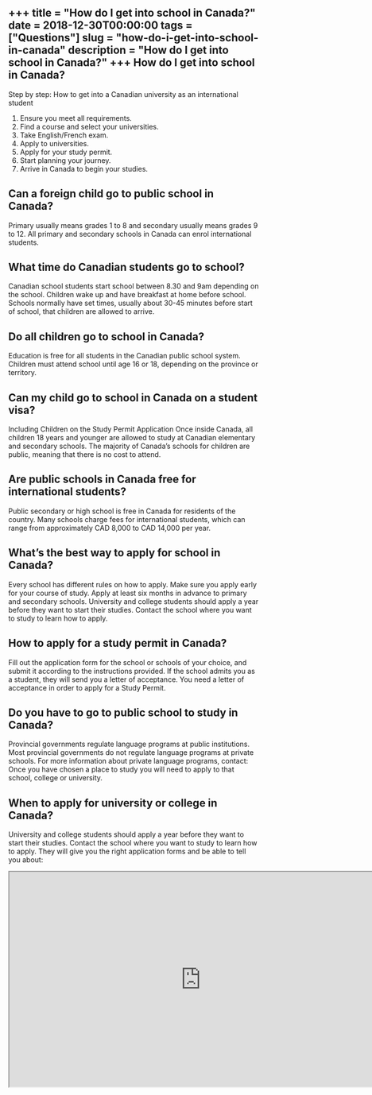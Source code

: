 +++
title = "How do I get into school in Canada?"
date = 2018-12-30T00:00:00
tags = ["Questions"]
slug = "how-do-i-get-into-school-in-canada"
description = "How do I get into school in Canada?"
+++
How do I get into school in Canada?
-----------------------------------

Step by step: How to get into a Canadian university as an international student

1. Ensure you meet all requirements.
2. Find a course and select your universities.
3. Take English/French exam.
4. Apply to universities.
5. Apply for your study permit.
6. Start planning your journey.
7. Arrive in Canada to begin your studies.

Can a foreign child go to public school in Canada?
--------------------------------------------------

Primary usually means grades 1 to 8 and secondary usually means grades 9 to 12. All primary and secondary schools in Canada can enrol international students.

What time do Canadian students go to school?
--------------------------------------------

Canadian school students start school between 8.30 and 9am depending on the school. Children wake up and have breakfast at home before school. Schools normally have set times, usually about 30-45 minutes before start of school, that children are allowed to arrive.

Do all children go to school in Canada?
---------------------------------------

Education is free for all students in the Canadian public school system. Children must attend school until age 16 or 18, depending on the province or territory.

Can my child go to school in Canada on a student visa?
------------------------------------------------------

Including Children on the Study Permit Application Once inside Canada, all children 18 years and younger are allowed to study at Canadian elementary and secondary schools. The majority of Canada’s schools for children are public, meaning that there is no cost to attend.

Are public schools in Canada free for international students?
-------------------------------------------------------------

Public secondary or high school is free in Canada for residents of the country. Many schools charge fees for international students, which can range from approximately CAD 8,000 to CAD 14,000 per year.

What’s the best way to apply for school in Canada?
--------------------------------------------------

Every school has different rules on how to apply. Make sure you apply early for your course of study. Apply at least six months in advance to primary and secondary schools. University and college students should apply a year before they want to start their studies. Contact the school where you want to study to learn how to apply.

How to apply for a study permit in Canada?
------------------------------------------

Fill out the application form for the school or schools of your choice, and submit it according to the instructions provided. If the school admits you as a student, they will send you a letter of acceptance. You need a letter of acceptance in order to apply for a Study Permit.

Do you have to go to public school to study in Canada?
------------------------------------------------------

Provincial governments regulate language programs at public institutions. Most provincial governments do not regulate language programs at private schools. For more information about private language programs, contact: Once you have chosen a place to study you will need to apply to that school, college or university.

When to apply for university or college in Canada?
--------------------------------------------------

University and college students should apply a year before they want to start their studies. Contact the school where you want to study to learn how to apply. They will give you the right application forms and be able to tell you about:

<iframe allow="accelerometer; autoplay; clipboard-write; encrypted-media; gyroscope; picture-in-picture" allowfullscreen="" class="__youtube_prefs__  epyt-is-override  no-lazyload" data-no-lazy="1" data-origheight="433" data-origwidth="770" data-skipgform_ajax_framebjll="" height="433" id="_ytid_56796" loading="lazy" src="https://www.youtube.com/embed/CK2y3iBieq8?enablejsapi=1&autoplay=0&cc_load_policy=0&cc_lang_pref=&iv_load_policy=1&loop=0&modestbranding=0&rel=1&fs=1&playsinline=0&autohide=2&theme=dark&color=red&controls=1&" title="YouTube player" width="770"></iframe>